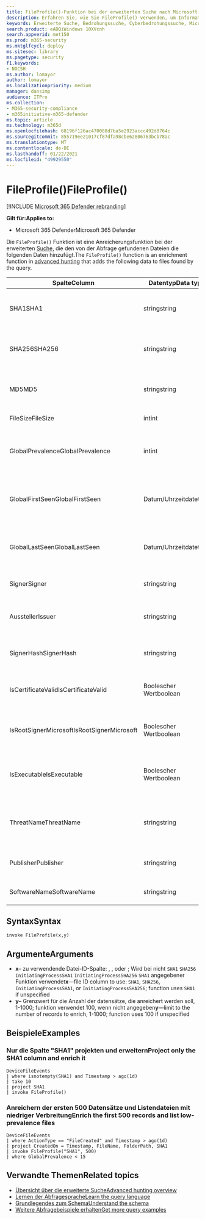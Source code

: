 ```yaml
---
title: FileProfile()-Funktion bei der erweiterten Suche nach Microsoft 365 Defender
description: Erfahren Sie, wie Sie FileProfile() verwenden, um Informationen zu Dateien in den Abfrageergebnissen für die erweiterte Suche zu erweitern.
keywords: Erweiterte Suche, Bedrohungssuche, Cyberbedrohungssuche, Microsoft Threat Protection, Microsoft 365, mtp, m365, Suche, Abfrage, Telemetrie, Schemareferenz, Kusto, FileProfile, Dateiprofil, Funktion, Anreicherung
search.product: eADQiWindows 10XVcnh
search.appverid: met150
ms.prod: m365-security
ms.mktglfcycl: deploy
ms.sitesec: library
ms.pagetype: security
f1.keywords:
- NOCSH
ms.author: lomayor
author: lomayor
ms.localizationpriority: medium
manager: dansimp
audience: ITPro
ms.collection:
- M365-security-compliance
- m365initiative-m365-defender
ms.topic: article
ms.technology: m365d
ms.openlocfilehash: 68196f126ac470088d7ba5e2923accc492d8764c
ms.sourcegitcommit: 855719ee21017cf87dfa98cbe62806763bcb78ac
ms.translationtype: MT
ms.contentlocale: de-DE
ms.lasthandoff: 01/22/2021
ms.locfileid: "49929550"
---
```

# <a name="fileprofile"></a><span data-ttu-id="b0e15-104">FileProfile()</span><span class="sxs-lookup"><span data-stu-id="b0e15-104">FileProfile()</span></span>

[!INCLUDE [Microsoft 365 Defender rebranding](../includes/microsoft-defender.md)]


<span data-ttu-id="b0e15-105">**Gilt für:**</span><span class="sxs-lookup"><span data-stu-id="b0e15-105">**Applies to:**</span></span>
- <span data-ttu-id="b0e15-106">Microsoft 365 Defender</span><span class="sxs-lookup"><span data-stu-id="b0e15-106">Microsoft 365 Defender</span></span>

<span data-ttu-id="b0e15-107">Die `FileProfile()` Funktion ist eine Anreicherungsfunktion bei der erweiterten [Suche,](advanced-hunting-overview.md) die den von der Abfrage gefundenen Dateien die folgenden Daten hinzufügt.</span><span class="sxs-lookup"><span data-stu-id="b0e15-107">The `FileProfile()` function is an enrichment function in [advanced hunting](advanced-hunting-overview.md) that adds the following data to files found by the query.</span></span>

| <span data-ttu-id="b0e15-108">Spalte</span><span class="sxs-lookup"><span data-stu-id="b0e15-108">Column</span></span> | <span data-ttu-id="b0e15-109">Datentyp</span><span class="sxs-lookup"><span data-stu-id="b0e15-109">Data type</span></span> | <span data-ttu-id="b0e15-110">Beschreibung</span><span class="sxs-lookup"><span data-stu-id="b0e15-110">Description</span></span> |
|------------|-------------|-------------|
| <span data-ttu-id="b0e15-111">SHA1</span><span class="sxs-lookup"><span data-stu-id="b0e15-111">SHA1</span></span> | <span data-ttu-id="b0e15-112">string</span><span class="sxs-lookup"><span data-stu-id="b0e15-112">string</span></span> | <span data-ttu-id="b0e15-113">SHA-1 der Datei, auf die die aufgezeichnete Aktion angewendet wurde</span><span class="sxs-lookup"><span data-stu-id="b0e15-113">SHA-1 of the file that the recorded action was applied to</span></span> |
| <span data-ttu-id="b0e15-114">SHA256</span><span class="sxs-lookup"><span data-stu-id="b0e15-114">SHA256</span></span> | <span data-ttu-id="b0e15-115">string</span><span class="sxs-lookup"><span data-stu-id="b0e15-115">string</span></span> | <span data-ttu-id="b0e15-116">SHA-256 der Datei, auf die die aufgezeichnete Aktion angewendet wurde</span><span class="sxs-lookup"><span data-stu-id="b0e15-116">SHA-256 of the file that the recorded action was applied to</span></span> |
| <span data-ttu-id="b0e15-117">MD5</span><span class="sxs-lookup"><span data-stu-id="b0e15-117">MD5</span></span> | <span data-ttu-id="b0e15-118">string</span><span class="sxs-lookup"><span data-stu-id="b0e15-118">string</span></span> | <span data-ttu-id="b0e15-119">#A0 der Datei, auf die die aufgezeichnete Aktion angewendet wurde</span><span class="sxs-lookup"><span data-stu-id="b0e15-119">MD5 hash of the file that the recorded action was applied to</span></span> |
| <span data-ttu-id="b0e15-120">FileSize</span><span class="sxs-lookup"><span data-stu-id="b0e15-120">FileSize</span></span> | <span data-ttu-id="b0e15-121">int</span><span class="sxs-lookup"><span data-stu-id="b0e15-121">int</span></span> | <span data-ttu-id="b0e15-122">Größe der Datei in Byte</span><span class="sxs-lookup"><span data-stu-id="b0e15-122">Size of the file in bytes</span></span> |
| <span data-ttu-id="b0e15-123">GlobalPrevalence</span><span class="sxs-lookup"><span data-stu-id="b0e15-123">GlobalPrevalence</span></span> | <span data-ttu-id="b0e15-124">int</span><span class="sxs-lookup"><span data-stu-id="b0e15-124">int</span></span> | <span data-ttu-id="b0e15-125">Anzahl der Instanzen der Entität, die von Microsoft global beobachtet werden</span><span class="sxs-lookup"><span data-stu-id="b0e15-125">Number of instances of the entity observed by Microsoft globally</span></span> |
| <span data-ttu-id="b0e15-126">GlobalFirstSeen</span><span class="sxs-lookup"><span data-stu-id="b0e15-126">GlobalFirstSeen</span></span> | <span data-ttu-id="b0e15-127">Datum/Uhrzeit</span><span class="sxs-lookup"><span data-stu-id="b0e15-127">datetime</span></span> | <span data-ttu-id="b0e15-128">Datum und Uhrzeit der ersten globalen Beobachtung der Entität durch Microsoft</span><span class="sxs-lookup"><span data-stu-id="b0e15-128">Date and time when the entity was first observed by Microsoft globally</span></span> |
| <span data-ttu-id="b0e15-129">GlobalLastSeen</span><span class="sxs-lookup"><span data-stu-id="b0e15-129">GlobalLastSeen</span></span> | <span data-ttu-id="b0e15-130">Datum/Uhrzeit</span><span class="sxs-lookup"><span data-stu-id="b0e15-130">datetime</span></span> | <span data-ttu-id="b0e15-131">Datum und Uhrzeit der letzten globalen Beobachtung der Entität durch Microsoft</span><span class="sxs-lookup"><span data-stu-id="b0e15-131">Date and time when the entity was last observed by Microsoft globally</span></span> |
| <span data-ttu-id="b0e15-132">Signer</span><span class="sxs-lookup"><span data-stu-id="b0e15-132">Signer</span></span> | <span data-ttu-id="b0e15-133">string</span><span class="sxs-lookup"><span data-stu-id="b0e15-133">string</span></span> | <span data-ttu-id="b0e15-134">Informationen zum Signier der Datei</span><span class="sxs-lookup"><span data-stu-id="b0e15-134">Information about the signer of the file</span></span> |
| <span data-ttu-id="b0e15-135">Aussteller</span><span class="sxs-lookup"><span data-stu-id="b0e15-135">Issuer</span></span> | <span data-ttu-id="b0e15-136">string</span><span class="sxs-lookup"><span data-stu-id="b0e15-136">string</span></span> | <span data-ttu-id="b0e15-137">Informationen zur ausstellenden Zertifizierungsstelle</span><span class="sxs-lookup"><span data-stu-id="b0e15-137">Information about the issuing certificate authority (CA)</span></span> |
| <span data-ttu-id="b0e15-138">SignerHash</span><span class="sxs-lookup"><span data-stu-id="b0e15-138">SignerHash</span></span> | <span data-ttu-id="b0e15-139">string</span><span class="sxs-lookup"><span data-stu-id="b0e15-139">string</span></span> | <span data-ttu-id="b0e15-140">Eindeutiger Hashwert, der den Signier identifiziert</span><span class="sxs-lookup"><span data-stu-id="b0e15-140">Unique hash value identifying the signer</span></span> |
| <span data-ttu-id="b0e15-141">IsCertificateValid</span><span class="sxs-lookup"><span data-stu-id="b0e15-141">IsCertificateValid</span></span> | <span data-ttu-id="b0e15-142">Boolescher Wert</span><span class="sxs-lookup"><span data-stu-id="b0e15-142">boolean</span></span> | <span data-ttu-id="b0e15-143">Gibt an, ob das zum Signieren der Datei verwendete Zertifikat gültig ist.</span><span class="sxs-lookup"><span data-stu-id="b0e15-143">Whether the certificate used to sign the file is valid</span></span> |
| <span data-ttu-id="b0e15-144">IsRootSignerMicrosoft</span><span class="sxs-lookup"><span data-stu-id="b0e15-144">IsRootSignerMicrosoft</span></span> | <span data-ttu-id="b0e15-145">Boolescher Wert</span><span class="sxs-lookup"><span data-stu-id="b0e15-145">boolean</span></span> | <span data-ttu-id="b0e15-146">Gibt an, ob der Signier des Stammzertifikats Microsoft ist.</span><span class="sxs-lookup"><span data-stu-id="b0e15-146">Indicates whether the signer of the root certificate is Microsoft</span></span> |
| <span data-ttu-id="b0e15-147">IsExecutable</span><span class="sxs-lookup"><span data-stu-id="b0e15-147">IsExecutable</span></span> | <span data-ttu-id="b0e15-148">Boolescher Wert</span><span class="sxs-lookup"><span data-stu-id="b0e15-148">boolean</span></span> | <span data-ttu-id="b0e15-149">Gibt an, ob es sich bei der Datei um eine portable ausführbare Datei (Portable Executable, PE) handelt.</span><span class="sxs-lookup"><span data-stu-id="b0e15-149">Whether the file is a Portable Executable (PE) file</span></span> |
| <span data-ttu-id="b0e15-150">ThreatName</span><span class="sxs-lookup"><span data-stu-id="b0e15-150">ThreatName</span></span> | <span data-ttu-id="b0e15-151">string</span><span class="sxs-lookup"><span data-stu-id="b0e15-151">string</span></span> | <span data-ttu-id="b0e15-152">Erkennungsname für schadsoftware- oder andere gefundene Bedrohungen</span><span class="sxs-lookup"><span data-stu-id="b0e15-152">Detection name for any malware or other threats found</span></span> |
| <span data-ttu-id="b0e15-153">Publisher</span><span class="sxs-lookup"><span data-stu-id="b0e15-153">Publisher</span></span> | <span data-ttu-id="b0e15-154">string</span><span class="sxs-lookup"><span data-stu-id="b0e15-154">string</span></span> | <span data-ttu-id="b0e15-155">Name der Organisation, die die Datei veröffentlicht hat</span><span class="sxs-lookup"><span data-stu-id="b0e15-155">Name of the organization that published the file</span></span> |
| <span data-ttu-id="b0e15-156">SoftwareName</span><span class="sxs-lookup"><span data-stu-id="b0e15-156">SoftwareName</span></span> | <span data-ttu-id="b0e15-157">string</span><span class="sxs-lookup"><span data-stu-id="b0e15-157">string</span></span> | <span data-ttu-id="b0e15-158">Name des Softwareprodukts</span><span class="sxs-lookup"><span data-stu-id="b0e15-158">Name of the software product</span></span> |

## <a name="syntax"></a><span data-ttu-id="b0e15-159">Syntax</span><span class="sxs-lookup"><span data-stu-id="b0e15-159">Syntax</span></span>

```kusto
invoke FileProfile(x,y)
```

## <a name="arguments"></a><span data-ttu-id="b0e15-160">Argumente</span><span class="sxs-lookup"><span data-stu-id="b0e15-160">Arguments</span></span>

- <span data-ttu-id="b0e15-161">**x**– zu verwendende Datei-ID-Spalte: , , oder ; Wird bei nicht `SHA1` `SHA256` `InitiatingProcessSHA1` `InitiatingProcessSHA256` `SHA1` angegebener Funktion verwendet</span><span class="sxs-lookup"><span data-stu-id="b0e15-161">**x**—file ID column to use: `SHA1`, `SHA256`, `InitiatingProcessSHA1`, or `InitiatingProcessSHA256`; function uses `SHA1` if unspecified</span></span>
- <span data-ttu-id="b0e15-162">**y**– Grenzwert für die Anzahl der datensätze, die anreichert werden soll, 1-1000; funktion verwendet 100, wenn nicht angegeben</span><span class="sxs-lookup"><span data-stu-id="b0e15-162">**y**—limit to the number of records to enrich, 1-1000; function uses 100 if unspecified</span></span>

## <a name="examples"></a><span data-ttu-id="b0e15-163">Beispiele</span><span class="sxs-lookup"><span data-stu-id="b0e15-163">Examples</span></span>

### <a name="project-only-the-sha1-column-and-enrich-it"></a><span data-ttu-id="b0e15-164">Nur die Spalte "SHA1" projekten und erweitern</span><span class="sxs-lookup"><span data-stu-id="b0e15-164">Project only the SHA1 column and enrich it</span></span>

```kusto
DeviceFileEvents
| where isnotempty(SHA1) and Timestamp > ago(1d)
| take 10
| project SHA1
| invoke FileProfile()
```

### <a name="enrich-the-first-500-records-and-list-low-prevalence-files"></a><span data-ttu-id="b0e15-165">Anreichern der ersten 500 Datensätze und Listendateien mit niedriger Verbreitung</span><span class="sxs-lookup"><span data-stu-id="b0e15-165">Enrich the first 500 records and list low-prevalence files</span></span>

```kusto
DeviceFileEvents
| where ActionType == "FileCreated" and Timestamp > ago(1d)
| project CreatedOn = Timestamp, FileName, FolderPath, SHA1
| invoke FileProfile("SHA1", 500) 
| where GlobalPrevalence < 15
```

## <a name="related-topics"></a><span data-ttu-id="b0e15-166">Verwandte Themen</span><span class="sxs-lookup"><span data-stu-id="b0e15-166">Related topics</span></span>
- [<span data-ttu-id="b0e15-167">Übersicht über die erweiterte Suche</span><span class="sxs-lookup"><span data-stu-id="b0e15-167">Advanced hunting overview</span></span>](advanced-hunting-overview.md)
- [<span data-ttu-id="b0e15-168">Lernen der Abfragesprache</span><span class="sxs-lookup"><span data-stu-id="b0e15-168">Learn the query language</span></span>](advanced-hunting-query-language.md)
- [<span data-ttu-id="b0e15-169">Grundlegendes zum Schema</span><span class="sxs-lookup"><span data-stu-id="b0e15-169">Understand the schema</span></span>](advanced-hunting-schema-tables.md)
- [<span data-ttu-id="b0e15-170">Weitere Abfragebeispiele erhalten</span><span class="sxs-lookup"><span data-stu-id="b0e15-170">Get more query examples</span></span>](advanced-hunting-shared-queries.md)
